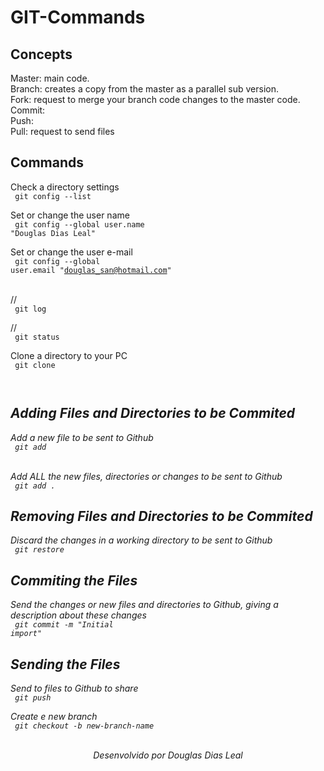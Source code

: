 # GIT-Commands

## Concepts
Master: main code.<br>
Branch: creates a copy from the master as a parallel sub version.<br>
Fork: request to merge your branch code changes to the master code.<br>
Commit:<br>
Push: <br>
Pull: request to send files<br>

## Commands

Check a directory settings
<br>
<code>
    git config --list
</code>
<br>

Set or change the user name
<br>
<code>
    git config --global user.name "Douglas Dias Leal"
</code>
<br>

Set or change the user e-mail
<br>
<code>
    git config --global user.email "douglas_san@hotmail.com"
</code>
<br>

//
<br>
<code>
    git log
</code>
<br>

//
<br>
<code>
    git status
</code>
<br>

Clone a directory to your PC
<br>
<code>
    git clone <address>
</code>
<br>

## Adding Files and Directories to be Commited
Add a new file to be sent to Github
<br>
<code>
    git add <file>
</code>
<br>

Add ALL the new files, directories or changes to be sent to Github
<br>
<code>
    git add .
</code>
<br>

## Removing Files and Directories to be Commited
Discard the changes in a working directory to be sent to Github
<br>
<code>
    git restore <file>
</code>
<br>

## Commiting the Files
Send the changes or new files and directories to Github, giving a description about these changes
<br>
<code>
    git commit -m "Initial import"
</code>
<br>

## Sending the Files
Send to files to Github to share
<br>
<code>
    git push
</code>
<br>

Create e new branch
<br>
<code>
    git checkout -b new-branch-name
</code>
<br>


<p align="center">Desenvolvido por Douglas Dias Leal</p>
